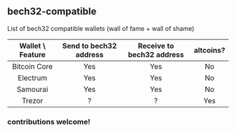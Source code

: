 ## bech32-compatible
List of bech32 compatible wallets (wall of fame + wall of shame)

| Wallet \ Feature | Send to bech32 address | Receive to bech32 address | altcoins?|
|:---:|:---:|:---:|:---:|
| Bitcoin Core | Yes | Yes | No |
| Electrum | Yes | Yes | No | 
| Samourai | Yes | Yes | No | 
| Trezor | ? | ? | Yes | 

### contributions welcome!
